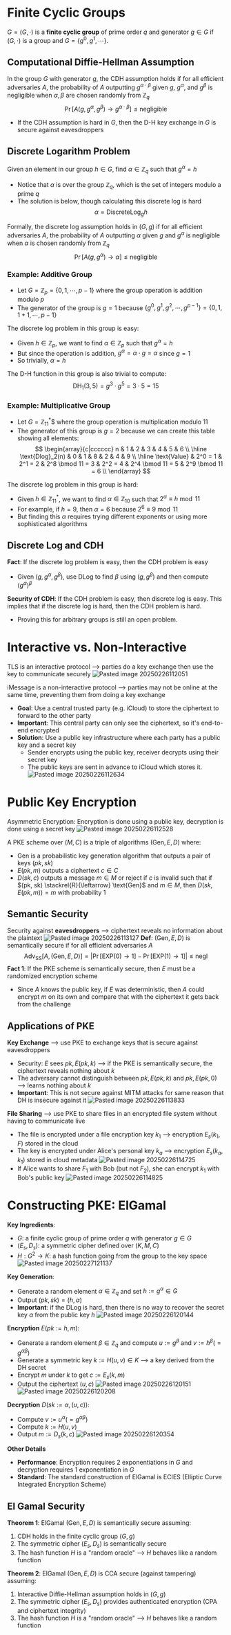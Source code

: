 # Finite Cyclic Groups
$G = (G, \cdot)$ is a **finite cyclic group** of prime order $q$ and generator $g \in G$ if $(G, \cdot)$ is a group and $G = \{g^0, g^1, \cdots \}$.

## Computational Diffie-Hellman Assumption
In the group $G$ with generator $g$, the CDH assumption holds if for all efficient adversaries $A$, the probability of $A$ outputting $g^{\alpha \cdot \beta}$ given $g$, $g^\alpha$, and $g^\beta$ is negligible when $\alpha, \beta$ are chosen randomly from $\mathbb{Z}_q$
$$
\Pr[A(g, g^\alpha, g^\beta) \rightarrow g^{\alpha \cdot \beta}] \leq \text{negligible}
$$

* If the CDH assumption is hard in $G$, then the D-H key exchange in $G$ is secure against eavesdroppers

## Discrete Logarithm Problem
Given an element in our group $h \in G$, find $\alpha \in \mathbb{Z}_q$ such that $g^\alpha = h$
* Notice that $\alpha$ is over the group $\mathbb{Z}_q$, which is the set of integers modulo a prime $q$
* The solution is below, though calculating this discrete log is hard
$$
\alpha = \text{DiscreteLog}_{g} h
$$

Formally, the discrete log assumption holds in $(G, g)$ if for all efficient adversaries $A$, the probability of $A$ outputting $\alpha$ given $g$ and $g^\alpha$ is negligible when $\alpha$ is chosen randomly from $\mathbb{Z}_q$
$$
\Pr[A(g, g^\alpha) \rightarrow \alpha] \leq \text{negligible}
$$

### Example: Additive Group
* Let $G = \mathbb{Z}_p = \{0, 1, \cdots, p-1\}$ where the group operation is addition modulo $p$
* The generator of the group is $g = 1$ because $\{g^0, g^1, g^2, \cdots, g^{p-1}\} = \{0, 1, 1+1, \cdots, p-1\}$

The discrete log problem in this group is easy:
* Given $h \in \mathbb{Z}_p$, we want to find $\alpha \in \mathbb{Z}_p$ such that $g^\alpha = h$
* But since the operation is addition, $g^\alpha = \alpha \cdot g = \alpha$ since $g = 1$
* So trivially, $\alpha = h$

The D-H function in this group is also trivial to compute:
$$
\text{DH}_1(3,5) = g^{3} \cdot g^{5} = 3 \cdot 5 = 15
$$

### Example: Multiplicative Group
* Let $G = \mathbb{Z}_{11}^*$$ where the group operation is multiplication modulo $11$
* The generator of this group is $g = 2$ because we can create this table showing all elements:
$$
\begin{array}{c|cccccc}
n & 1 & 2 & 3 & 4 & 5 & 6 \\
\hline
\text{Dlog}_2(n) & 0 & 1 & 8 & 2 & 4 & 9 \\
\hline
\text{Value} & 2^0 = 1 & 2^1 = 2 & 2^8 \bmod 11 = 3 & 2^2 = 4 & 2^4 \bmod 11 = 5 & 2^9 \bmod 11 = 6 \\
\end{array}
$$

The discrete log problem in this group is hard:
* Given $h \in \mathbb{Z}_{11}^*$, we want to find $\alpha \in \mathbb{Z}_{10}$ such that $2^\alpha \equiv h \bmod 11$
* For example, if $h = 9$, then $\alpha = 6$ because $2^6 \equiv 9 \bmod 11$
* But finding this $\alpha$ requires trying different exponents or using more sophisticated algorithms

## Discrete Log and CDH
**Fact**: If the discrete log problem is easy, then the CDH problem is easy
* Given $(g, g^\alpha, g^\beta)$, use DLog to find $\beta$ using $(g, g^\beta)$ and then compute $(g^\alpha)^\beta$

**Security of CDH**: If the CDH problem is easy, then discrete log is easy. This implies that if the discrete log is hard, then the CDH problem is hard.
* Proving this for arbitrary groups is still an open problem.

# Interactive vs. Non-Interactive
TLS is an interactive protocol ⟶ parties do a key exchange then use the key to communicate securely
![Pasted image 20250226112051](Pasted%20image%2020250226112051.png)

iMessage is a non-interactive protocol ⟶ parties may not be online at the same time, preventing them from doing a key exchange
* **Goal**: Use a central trusted party (e.g. iCloud) to store the ciphertext to forward to the other party
* **Important**: This central party can only see the ciphertext, so it's end-to-end encrypted
* **Solution**: Use a public key infrastructure where each party has a public key and a secret key
	* Sender encrypts using the public key, receiver decrypts using their secret key
	* The public keys are sent in advance to iCloud which stores it.
![Pasted image 20250226112634](Pasted%20image%2020250226112634.png)

# Public Key Encryption
Asymmetric Encryption: Encryption is done using a public key, decryption is done using a secret key
![Pasted image 20250226112528](Pasted%20image%2020250226112528.png)

A PKE scheme over $(M, C)$ is a triple of algorithms $(\text{Gen}, E, D)$ where:
* $\text{Gen}$ is a probabilistic key generation algorithm that outputs a pair of keys $(pk, sk)$
* $E(pk, m)$ outputs a ciphertext $c \in C$
* $D(sk, c)$ outputs a message $m \in M$ or $\text{reject}$ if $c$ is invalid
such that if $(pk, sk) \stackrel{R}{\leftarrow} \text{Gen}$ and $m \in M$, then $D(sk, E(pk, m)) = m$ with probability $1$

## Semantic Security
Security against **eavesdroppers** ⟶ ciphertext reveals no information about the plaintext
![Pasted image 20250226113127](Pasted%20image%2020250226113127.png)
**Def**: $(\text{Gen}, E, D)$ is semantically secure if for all efficient adversaries $A$
$$
\text{Adv}_\text{SS}[A, (\text{Gen}, E, D)] = \left| \Pr[\text{EXP}(0) \rightarrow 1] - \Pr[\text{EXP}(1) \rightarrow 1] \right| \leq \text{negl}
$$
**Fact 1**: If the PKE scheme is semantically secure, then $E$ must be a randomized encryption scheme
* Since $A$ knows the public key, if $E$ was deterministic, then $A$ could encrypt $m$ on its own and compare that with the ciphertext it gets back from the challenge

## Applications of PKE

**Key Exchange** ⟶ use PKE to exchange keys that is secure against eavesdroppers
* Security: $E$ sees $pk, E(pk, k)$ ⟶ if the PKE is semantically secure, the ciphertext reveals nothing about $k$
* The adversary cannot distinguish between $pk, E(pk, k)$ and $pk, E(pk, 0)$ ⟶ learns nothing about $k$
* **Important**: This is not secure against MITM attacks for same reason that DH is insecure against it
![Pasted image 20250226113833](Pasted%20image%2020250226113833.png)

**File Sharing** ⟶ use PKE to share files in an encrypted file system without having to communicate live
* The file is encrypted under a file encryption key $k_1$ ⟶ encryption $E_s(k_1, F)$ stored in the cloud
* The key is encrypted under Alice's personal key $k_a$ ⟶ encryption $E_s(k_a, k_1)$ stored in cloud metadata
![Pasted image 20250226114725](Pasted%20image%2020250226114725.png)
* If Alice wants to share $F_1$ with Bob (but not $F_2$), she can encrypt $k_1$ with Bob's public key
![Pasted image 20250226114825](Pasted%20image%2020250226114825.png)

# Constructing PKE: ElGamal

**Key Ingredients**:
* $G$: a finite cyclic group of prime order $q$ with generator $g \in G$
* $(E_s, D_s)$: a symmetric cipher defined over $(K, M, C)$
* $H: G^2 \rightarrow K$: a hash function going from the group to the key space
![Pasted image 20250227121137](Pasted%20image%2020250227121137.png)

**Key Generation**:
* Generate a random element $\alpha \in \mathbb{Z}_q$ and set $h := g^\alpha \in G$
* Output $(pk, sk) = (h, \alpha)$
* **Important**: if the DLog is hard, then there is no way to recover the secret key $\alpha$ from the public key $h$
![Pasted image 20250226120144](Pasted%20image%2020250226120144.png)

**Encryption** $E(pk := h, m)$:
* Generate a random element $\beta \in \mathbb{Z}_q$ and compute $u := g^\beta$ and $v := h^\beta (= g^{\alpha \beta})$
* Generate a symmetric key $k := H(u, v) \in K$ ⟶ a key derived from the DH secret
* Encrypt $m$ under $k$ to get $c := E_s(k, m)$
* Output the ciphertext $(u, c)$
![Pasted image 20250226120151](Pasted%20image%2020250226120151.png)
![Pasted image 20250226120208](Pasted%20image%2020250226120208.png)

**Decryption** $D(sk := \alpha, (u, c))$:
* Compute $v := u^\alpha (= g^{\alpha \beta})$
* Compute $k := H(u, v)$
* Output $m := D_s(k, c)$
![Pasted image 20250226120354](Pasted%20image%2020250226120354.png)

**Other Details**
* **Performance**: Encryption requires 2 exponentiations in $G$ and decryption requires 1 exponentiation in $G$
* **Standard**: The standard construction of ElGamal is ECIES (Elliptic Curve Integrated Encryption Scheme)

## El Gamal Security

**Theorem 1**: ElGamal $(\text{Gen}, E, D)$ is semantically secure assuming:
1. CDH holds in the finite cyclic group $(G, g)$
2. The symmetric cipher $(E_s, D_s)$ is semantically secure
3. The hash function $H$ is a "random oracle" ⟶ $H$ behaves like a random function

**Theorem 2**: ElGamal $(\text{Gen}, E, D)$ is CCA secure (against tampering) assuming:
1. Interactive Diffie-Hellman assumption holds in $(G, g)$
2. The symmetric cipher $(E_s, D_s)$ provides authenticated encryption (CPA and ciphertext integrity)
3. The hash function $H$ is a "random oracle" ⟶ $H$ behaves like a random function
